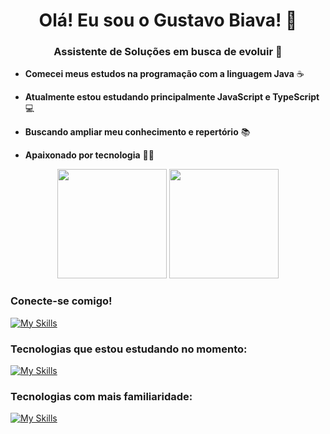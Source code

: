 
<h1 align="center">Olá! Eu sou o Gustavo Biava! 👋</h1>

<h3 align="center">Assistente de Soluções em busca de evoluir 🚀</h3>

<div>
    
- **Comecei meus estudos na programação com a linguagem Java** ☕

- **Atualmente estou estudando principalmente JavaScript e TypeScript** 💻

- **Buscando ampliar meu conhecimento e repertório** 📚

- **Apaixonado por tecnologia** 👨‍💻 
</div>

<div align="center">
    <img src="https://github-readme-stats.vercel.app/api?username=GustavoBiava&show_icons=true&theme=radical" height="175" /> 
    <img src="https://github-readme-stats.vercel.app/api/top-langs/?username=GustavoBiava&layout=compact&theme=radical" height="175"  /> 
</div>

<div>
    <h3 align="left">Conecte-se comigo!</h3>
</div>

[![My Skills](https://skillicons.dev/icons?i=linkedin)](https://www.linkedin.com/in/GustavoDeRezendeBiava/)

<div>
    <h3 align="left">Tecnologias que estou estudando no momento:</h3>
</div>
<!--<img src="https://img.shields.io/badge/Node.js-43853D?style=for-the-badge&logo=node.js&logoColor=white" alt="node logo">
<img src="https://img.shields.io/badge/JavaScript-F7DF1E?style=for-the-badge&logo=javascript&logoColor=black" alt="javascript logo">
<img src="https://img.shields.io/badge/HTML5-E34F26?style=for-the-badge&logo=html5&logoColor=white" alt="html5 logo">
<img src="https://img.shields.io/badge/CSS3-1572B6?style=for-the-badge&logo=css3&logoColor=white" alt="css logo"> -->

[![My Skills](https://skillicons.dev/icons?i=ts,js,nodejs,react,html,css)](https://skillicons.dev)

<div>
    <h3 align="left">Tecnologias com mais familiaridade:</h3>
<!--    <img src="https://img.shields.io/badge/Java-ED8B00?style=for-the-badge&logo=openjdk&logoColor=white" alt="java logo">
        <img src="https://img.shields.io/badge/Spring-6DB33F?style=for-the-badge&logo=spring&logoColor=white" alt="spring logo">
        <img src="https://img.shields.io/badge/MySQL-005C84?style=for-the-badge&logo=mysql&logoColor=white" alt="mysql logo"> -->
</div>

[![My Skills](https://skillicons.dev/icons?i=java,spring,mysql)](https://skillicons.dev)
